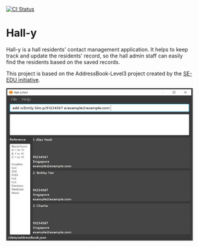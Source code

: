 [![CI Status](https://github.com/se-edu/addressbook-level3/workflows/Java%20CI/badge.svg)](https://github.com/se-edu/addressbook-level3/actions)

# Hall-y

Hall-y is a hall residents' contact management application. It helps to keep track and update the residents' record, so the hall admin staff can easily find the residents based on the saved records.

This project is based on the AddressBook-Level3 project created by the [SE-EDU initiative](https://se-education.org).

![UI Mockup](/docs/images/Ui.png)
